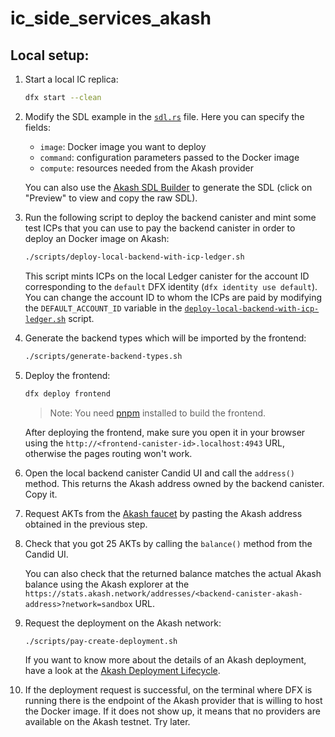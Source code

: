 # ic_side_services_akash

## Local setup:

1. Start a local IC replica:

    ```bash
    dfx start --clean
    ```

2. Modify the SDL example in the [`sdl.rs`](./src/backend/src/fixtures/sdl.rs) file. Here you can specify the fields:

    - `image`: Docker image you want to deploy
    - `command`: configuration parameters passed to the Docker image
    - `compute`: resources needed from the Akash provider

    You can also use the [Akash SDL Builder](https://console.akash.network/sdl-builder) to generate the SDL (click on "Preview" to view and copy the raw SDL).

3. Run the following script to deploy the backend canister and mint some test ICPs that you can use to pay the backend canister in order to deploy an Docker image on Akash:

    ```bash
    ./scripts/deploy-local-backend-with-icp-ledger.sh
    ```

    This script mints ICPs on the local Ledger canister for the account ID corresponding to the `default` DFX identity (`dfx identity use default`). You can change the account ID to whom the ICPs are paid by modifying the `DEFAULT_ACCOUNT_ID` variable in the [`deploy-local-backend-with-icp-ledger.sh`](./scripts/deploy-local-backend-with-icp-ledger.sh) script.

4. Generate the backend types which will be imported by the frontend:

    ```bash
    ./scripts/generate-backend-types.sh
    ```

5. Deploy the frontend:

    ```bash
    dfx deploy frontend
    ```

    > Note: You need [pnpm](https://pnpm.io/) installed to build the frontend.

    After deploying the frontend, make sure you open it in your browser using the `http://<frontend-canister-id>.localhost:4943` URL, otherwise the pages routing won't work.

6. Open the local backend canister Candid UI and call the `address()` method. This returns the Akash address owned by the backend canister. Copy it.

7. Request AKTs from the [Akash faucet](https://faucet.sandbox-01.aksh.pw/) by pasting the Akash address obtained in the previous step.

8. Check that you got 25 AKTs by calling the `balance()` method from the Candid UI.

    You can also check that the returned balance matches the actual Akash balance using the Akash explorer at the `https://stats.akash.network/addresses/<backend-canister-akash-address>?network=sandbox` URL.

9. Request the deployment on the Akash network:

    ```bash
    ./scripts/pay-create-deployment.sh
    ```

    If you want to know more about the details of an Akash deployment, have a look at the [Akash Deployment Lifecycle](https://akash.network/docs/getting-started/intro-to-akash/bids-and-leases/#akash-deployment-lifecycle).

10. If the deployment request is successful, on the terminal where DFX is running there is the endpoint of the Akash provider that is willing to host the Docker image. If it does not show up, it means that no providers are available on the Akash testnet. Try later.
